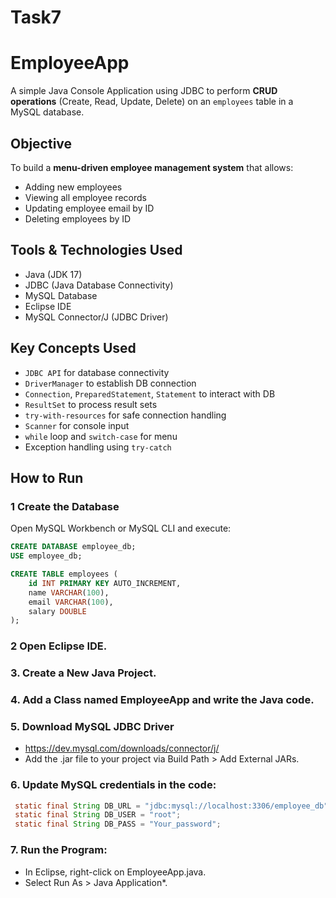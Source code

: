 # Task7
#  EmployeeApp

A simple Java Console Application using JDBC to perform **CRUD operations** (Create, Read, Update, Delete) on an `employees` table in a MySQL database.

## Objective

To build a **menu-driven employee management system** that allows:

- Adding new employees  
- Viewing all employee records  
- Updating employee email by ID  
- Deleting employees by ID  

## Tools & Technologies Used

- Java (JDK 17)
- JDBC (Java Database Connectivity)
- MySQL Database
- Eclipse IDE
- MySQL Connector/J (JDBC Driver)

## Key Concepts Used

- `JDBC API` for database connectivity  
- `DriverManager` to establish DB connection  
- `Connection`, `PreparedStatement`, `Statement` to interact with DB  
- `ResultSet` to process result sets  
- `try-with-resources` for safe connection handling  
- `Scanner` for console input  
- `while` loop and `switch-case` for menu  
- Exception handling using `try-catch`

## How to Run

### 1 Create the Database

Open MySQL Workbench or MySQL CLI and execute:

```sql
CREATE DATABASE employee_db;
USE employee_db;

CREATE TABLE employees (
    id INT PRIMARY KEY AUTO_INCREMENT,
    name VARCHAR(100),
    email VARCHAR(100),
    salary DOUBLE
);
```
### 2 Open Eclipse IDE.
### 3. Create a New Java Project.
### 4. Add a Class named EmployeeApp and write the Java code.
### 5. Download MySQL JDBC Driver
   - https://dev.mysql.com/downloads/connector/j/  
   - Add the .jar file to your project via Build Path > Add External JARs.
     
### 6. Update MySQL credentials in the code:
   ```java
    static final String DB_URL = "jdbc:mysql://localhost:3306/employee_db";
    static final String DB_USER = "root";
    static final String DB_PASS = "Your_password";
   ```
### 7. Run the Program:
   - In Eclipse, right-click on EmployeeApp.java.
   - Select Run As > Java Application*.

 

